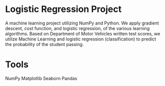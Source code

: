 # Logistic Regression Project

A machine learning project utilizing NumPy and Python. We apply gradient descent, cost function, and logistic regression, of the various learning algorithms. Based on Department of Motor Vehicles written test scores, we utilize Machine Learning and logistic regression (classification) to predict the probability of the student passing.


# Tools
NumPy
Matplotlib
Seaborn
Pandas
